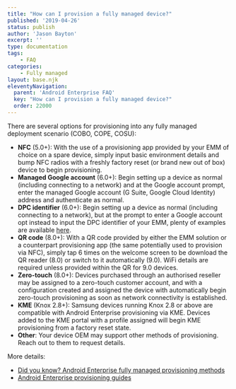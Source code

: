 ```yaml
---
title: "How can I provision a fully managed device?"
published: '2019-04-26'
status: publish
author: 'Jason Bayton'
excerpt: ''
type: documentation
tags: 
    - FAQ
categories:
    - Fully managed
layout: base.njk
eleventyNavigation:
  parent: 'Android Enterprise FAQ'
  key: "How can I provision a fully managed device?"
  order: 22000
--- 
```

There are several options for provisioning into any fully managed deployment scenario (COBO, COPE, COSU):

- **NFC** (5.0+): With the use of a provisioning app provided by your EMM of choice on a spare device, simply input basic environment details and bump NFC radios with a freshly factory reset (or brand new out of box) device to begin provisioning.
- **Managed Google account** (6.0+): Begin setting up a device as normal (including connecting to a network) and at the Google account prompt, enter the managed Google account (G Suite, Google Cloud Identity) address and authenticate as normal.
- **DPC identifier** (6.0+): Begin setting up a device as normal (including connecting to a network), but at the prompt to enter a Google account opt instead to input the DPC identifier of your EMM, plenty of examples are available [here](/android/android-enterprise-dpc-identifier-collection/).
- **QR code** (8.0+): With a QR code provided by either the EMM solution or a counterpart provisioning app (the same potentially used to provision via NFC), simply tap 6 times on the welcome screen to be download the QR reader (8.0) or switch to it automatically (9.0). WiFi details are required unless provided within the QR for 9.0 devices.
- **Zero-touch** (8.0+): Devices purchased through an authorised reseller may be assigned to a zero-touch customer account, and with a configuration created and assigned the device with automatically begin zero-touch provisioning as soon as network connectivity is established.
- **KME** (Knox 2.8+): Samsung devices running Knox 2.8 or above are compatible with Android Enterprise provisioning via KME. Devices added to the KME portal with a profile assigned will begin KME provisioning from a factory reset state.
- **Other**: Your device OEM may support other methods of provisioning. Reach out to them to request details.

More details:

- [Did you know? Android Enterprise fully managed provisioning methods](/android/infobyte-did-you-know-android-enterprise-work-managed-provisioning-methods/)
- [Android Enterprise provisioning guides](/android/android-enterprise-provisioning-guides/)

